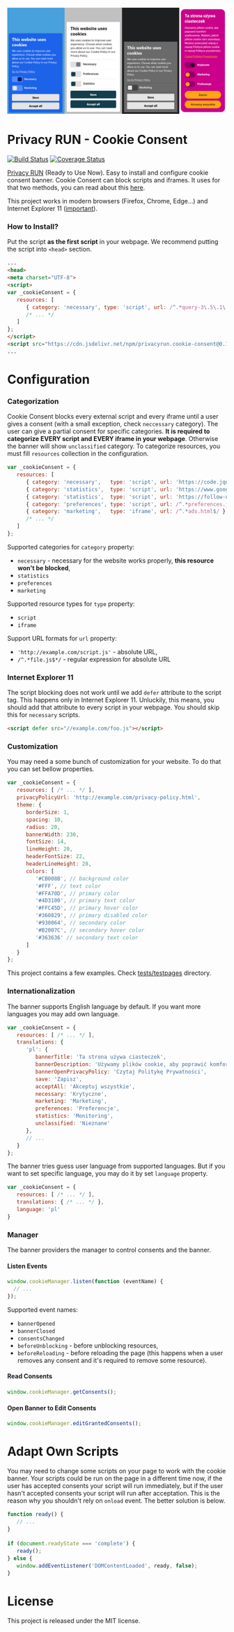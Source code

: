 ![Cookie Consent](cookie-consent.png)

# Privacy RUN - Cookie Consent

[![Build Status](https://travis-ci.org/PrivacyRUN/cookie-consent.svg?branch=master)](https://travis-ci.org/PrivacyRUN/cookie-consent) [![Coverage Status](https://coveralls.io/repos/github/PrivacyRUN/cookie-consent/badge.svg?branch=master)](https://coveralls.io/github/PrivacyRUN/cookie-consent?branch=master)

[Privacy RUN](https://www.privacyrun.com/) (Ready to Use Now). Easy to install and configure cookie consent banner. Cookie Consent can block scripts and iframes. It uses for that two methods, you can read about this [here](https://medium.com/snips-ai/how-to-block-third-party-scripts-with-a-few-lines-of-javascript-f0b08b9c4c0).

This project works in modern browsers (Firefox, Chrome, Edge...) and Internet Explorer 11 ([important](#internet-explorer-11)).

### How to Install?

Put the script **as the first script** in your webpage. We recommend putting the script into `<head>` section.

```html
...
<head>
<meta charset="UTF-8">
<script>
var _cookieConsent = {
   resources: [
      { category: 'necessary', type: 'script', url: /^.*query-3\.5\.1\.min\.js$/ },
      /* ... */
   ]
};
</script>
<script src="https://cdn.jsdelivr.net/npm/privacyrun.cookie-consent@0.1.0/cookieconsent.js"></script>
...
```

# Configuration

### Categorization

Cookie Consent blocks every external script and every iframe until a user gives a consent (with a small exception, check `neccessary` category). The user can give a partial consent for specific categories. **It is required to categorize EVERY script and EVERY iframe in your webpage**. Otherwise the banner will show `unclassified` category. To categorize resources, you must fill `resources` collection in the configuration.

```js
var _cookieConsent = {
   resources: [
      { category: 'necessary',   type: 'script', url: 'https://code.jquery.com/jquery-3.5.1.min.js' },
      { category: 'statistics',  type: 'script', url: 'https://www.google-analytics.com/analytics.js' },
      { category: 'statistics',  type: 'script', url: 'https://follow-user.com/follow.js' },
      { category: 'preferences', type: 'script', url: /^.*preferences.js$/ },
      { category: 'marketing',   type: 'iframe', url: /^.*ads.html$/ },
      /* ... */
   ]
};
```

Supported categories for `category` property:
- `necessary` - necessary for the website works properly, **this resource won't be blocked**,
- `statistics`
- `preferences`
- `marketing`

Supported resource types for `type` property:
- `script`
- `iframe`

Support URL formats for `url` property:
- `'http://example.com/script.js'` - absolute URL,
- `/^.*file.js$*/` - regular expression for absolute URL

### Internet Explorer 11

The script blocking does not work until we add `defer` attribute to the script tag. This happens only in Internet Explorer 11. Unluckily, this means, you should add that attribute to every script in your webpage. You should skip this for  `necessary` scripts.

```html
<script defer src="//example.com/foo.js"></script>
```

### Customization

You may need a some bunch of customization for your website. To do that you can set bellow properties.

```js
var _cookieConsent = {
   resources: [ /* ... */ ],
   privacyPolicyUrl: 'http://example.com/privacy-policy.html',
   theme: {
      borderSize: 1,
      spacing: 10,
      radius: 20,
      bannerWidth: 230,
      fontSize: 14,
      lineHeight: 20,
      headerFontSize: 22,
      headerLineHeight: 28,
      colors: [
         '#CB008B', // background color
         '#FFF', // text color
         '#FFA70D', // primary color
         '#4D3100', // primary text color
         '#FFC45D', // primary hover color
         '#360829', // primary disabled color
         '#930064', // secondary color
         '#B2007C', // secondary hover color
         '#363636' // secondary text color
      ]
   }
};
```

This project contains a few examples. Check [tests/testpages](tests/testpages) directory.

### Internationalization

The banner supports English language by default. If you want more languages you may add own language.

```js
var _cookieConsent = {
   resources: [ /* ... */ ],
   translations: {
      'pl': {
         bannerTitle: 'Ta strona używa ciasteczek',
         bannerDescription: 'Używamy plików cookie, aby poprawić komfort użytkowania. Wybierz, jakich plików cookie nam zezwalasz.',
         bannerOpenPrivacyPolicy: 'Czytaj Politykę Prywatności',
         save: 'Zapisz',
         acceptAll: 'Akceptuj wszystkie',
         necessary: 'Krytyczne',
         marketing: 'Marketing',
         preferences: 'Preferencje',
         statistics: 'Monitoring',
         unclassified: 'Nieznane'
      },
      // ...
   }
};
```

The banner tries guess user language from supported languages. But if you want to set specific language, you may do it by set `language` property.

```js
var _cookieConsent = {
   resources: [ /* ... */ ],
   translations: { /* ... */ },
   language: 'pl'
}
```

### Manager

The banner providers the manager to control consents and the banner.

#### Listen Events

```ts
window.cookieManager.listen(function (eventName) {
  // ...
});
``` 
Supported event names:

* `bannerOpened`
* `bannerClosed`
* `consentsChanged`
* `beforeUnblocking` - before unblocking resources,
* `beforeReloading` - before reloading the page (this happens when a user removes any consent and it's required to remove some resource).

#### Read Consents

```js
window.cookieManager.getConsents();
```

#### Open Banner to Edit Consents

```js
window.cookieManager.editGrantedConsents();
```

# Adapt Own Scripts

You may need to change some scripts on your page to work with the cookie banner. Your scripts could be run on the page in a different time now, if the user has accepted consents your script will run immediately, but if the user hasn't accepted consents your script will run after acceptation. This is the reason why you shouldn't rely on `onload` event.  The better solution is below.

```js
function ready() {
   // ...
}

if (document.readyState === 'complete') {
   ready();
} else {
   window.addEventListener('DOMContentLoaded', ready, false);
}
```

# License

This project is released under the MIT license.
